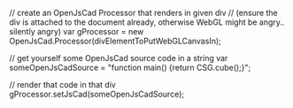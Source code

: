 //  create an OpenJsCad Processor that renders in given div
// (ensure the div is attached to the document already, otherwise WebGL might be angry.. silently angry)
var gProcessor = new OpenJsCad.Processor(divElementToPutWebGLCanvasIn);

//  get yourself some OpenJsCad source code in a string
var someOpenJsCadSource = "function main() {return CSG.cube();}";

//  render that code in that div
gProcessor.setJsCad(someOpenJsCadSource);